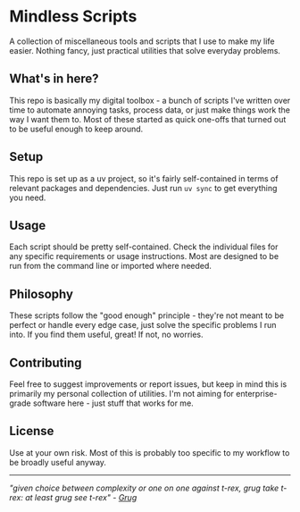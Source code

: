 # Mindless Scripts

A collection of miscellaneous tools and scripts that I use to make my life easier. Nothing fancy, just practical utilities that solve everyday problems.

## What's in here?

This repo is basically my digital toolbox - a bunch of scripts I've written over time to automate annoying tasks, process data, or just make things work the way I want them to. Most of these started as quick one-offs that turned out to be useful enough to keep around.

## Setup

This repo is set up as a uv project, so it's fairly self-contained in terms of relevant packages and dependencies. Just run `uv sync` to get everything you need.

## Usage

Each script should be pretty self-contained. Check the individual files for any specific requirements or usage instructions. Most are designed to be run from the command line or imported where needed.

## Philosophy

These scripts follow the "good enough" principle - they're not meant to be perfect or handle every edge case, just solve the specific problems I run into. If you find them useful, great! If not, no worries.

## Contributing

Feel free to suggest improvements or report issues, but keep in mind this is primarily my personal collection of utilities. I'm not aiming for enterprise-grade software here - just stuff that works for me.

## License

Use at your own risk. Most of this is probably too specific to my workflow to be broadly useful anyway.

---

*"given choice between complexity or one on one against t-rex, grug take t-rex: at least grug see t-rex" - [Grug](https://grugbrain.dev/)*
